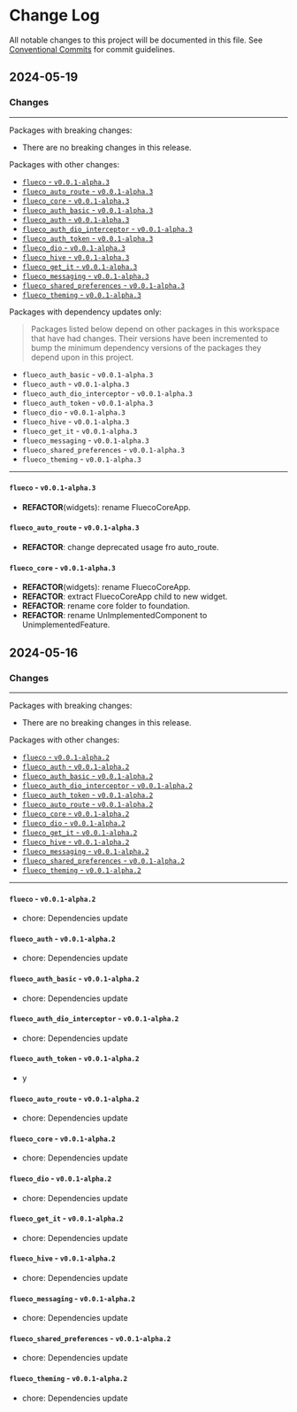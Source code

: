 # Change Log

All notable changes to this project will be documented in this file.
See [Conventional Commits](https://conventionalcommits.org) for commit guidelines.

## 2024-05-19

### Changes

---

Packages with breaking changes:

 - There are no breaking changes in this release.

Packages with other changes:

 - [`flueco` - `v0.0.1-alpha.3`](#flueco---v001-alpha3)
 - [`flueco_auto_route` - `v0.0.1-alpha.3`](#flueco_auto_route---v001-alpha3)
 - [`flueco_core` - `v0.0.1-alpha.3`](#flueco_core---v001-alpha3)
 - [`flueco_auth_basic` - `v0.0.1-alpha.3`](#flueco_auth_basic---v001-alpha3)
 - [`flueco_auth` - `v0.0.1-alpha.3`](#flueco_auth---v001-alpha3)
 - [`flueco_auth_dio_interceptor` - `v0.0.1-alpha.3`](#flueco_auth_dio_interceptor---v001-alpha3)
 - [`flueco_auth_token` - `v0.0.1-alpha.3`](#flueco_auth_token---v001-alpha3)
 - [`flueco_dio` - `v0.0.1-alpha.3`](#flueco_dio---v001-alpha3)
 - [`flueco_hive` - `v0.0.1-alpha.3`](#flueco_hive---v001-alpha3)
 - [`flueco_get_it` - `v0.0.1-alpha.3`](#flueco_get_it---v001-alpha3)
 - [`flueco_messaging` - `v0.0.1-alpha.3`](#flueco_messaging---v001-alpha3)
 - [`flueco_shared_preferences` - `v0.0.1-alpha.3`](#flueco_shared_preferences---v001-alpha3)
 - [`flueco_theming` - `v0.0.1-alpha.3`](#flueco_theming---v001-alpha3)

Packages with dependency updates only:

> Packages listed below depend on other packages in this workspace that have had changes. Their versions have been incremented to bump the minimum dependency versions of the packages they depend upon in this project.

 - `flueco_auth_basic` - `v0.0.1-alpha.3`
 - `flueco_auth` - `v0.0.1-alpha.3`
 - `flueco_auth_dio_interceptor` - `v0.0.1-alpha.3`
 - `flueco_auth_token` - `v0.0.1-alpha.3`
 - `flueco_dio` - `v0.0.1-alpha.3`
 - `flueco_hive` - `v0.0.1-alpha.3`
 - `flueco_get_it` - `v0.0.1-alpha.3`
 - `flueco_messaging` - `v0.0.1-alpha.3`
 - `flueco_shared_preferences` - `v0.0.1-alpha.3`
 - `flueco_theming` - `v0.0.1-alpha.3`

---

#### `flueco` - `v0.0.1-alpha.3`

 - **REFACTOR**(widgets): rename FluecoCoreApp.

#### `flueco_auto_route` - `v0.0.1-alpha.3`

 - **REFACTOR**: change deprecated usage fro auto_route.

#### `flueco_core` - `v0.0.1-alpha.3`

 - **REFACTOR**(widgets): rename FluecoCoreApp.
 - **REFACTOR**: extract FluecoCoreApp child to new widget.
 - **REFACTOR**: rename core folder to foundation.
 - **REFACTOR**: rename UnImplementedComponent to  UnimplementedFeature.


## 2024-05-16

### Changes

---

Packages with breaking changes:

 - There are no breaking changes in this release.

Packages with other changes:

 - [`flueco` - `v0.0.1-alpha.2`](#flueco---v001-alpha2)
 - [`flueco_auth` - `v0.0.1-alpha.2`](#flueco_auth---v001-alpha2)
 - [`flueco_auth_basic` - `v0.0.1-alpha.2`](#flueco_auth_basic---v001-alpha2)
 - [`flueco_auth_dio_interceptor` - `v0.0.1-alpha.2`](#flueco_auth_dio_interceptor---v001-alpha2)
 - [`flueco_auth_token` - `v0.0.1-alpha.2`](#flueco_auth_token---v001-alpha2)
 - [`flueco_auto_route` - `v0.0.1-alpha.2`](#flueco_auto_route---v001-alpha2)
 - [`flueco_core` - `v0.0.1-alpha.2`](#flueco_core---v001-alpha2)
 - [`flueco_dio` - `v0.0.1-alpha.2`](#flueco_dio---v001-alpha2)
 - [`flueco_get_it` - `v0.0.1-alpha.2`](#flueco_get_it---v001-alpha2)
 - [`flueco_hive` - `v0.0.1-alpha.2`](#flueco_hive---v001-alpha2)
 - [`flueco_messaging` - `v0.0.1-alpha.2`](#flueco_messaging---v001-alpha2)
 - [`flueco_shared_preferences` - `v0.0.1-alpha.2`](#flueco_shared_preferences---v001-alpha2)
 - [`flueco_theming` - `v0.0.1-alpha.2`](#flueco_theming---v001-alpha2)

---

#### `flueco` - `v0.0.1-alpha.2`

 - chore: Dependencies update

#### `flueco_auth` - `v0.0.1-alpha.2`

 - chore: Dependencies update

#### `flueco_auth_basic` - `v0.0.1-alpha.2`

 - chore: Dependencies update

#### `flueco_auth_dio_interceptor` - `v0.0.1-alpha.2`

 - chore: Dependencies update

#### `flueco_auth_token` - `v0.0.1-alpha.2`

 - y

#### `flueco_auto_route` - `v0.0.1-alpha.2`

 - chore: Dependencies update

#### `flueco_core` - `v0.0.1-alpha.2`

 - chore: Dependencies update

#### `flueco_dio` - `v0.0.1-alpha.2`

 - chore: Dependencies update

#### `flueco_get_it` - `v0.0.1-alpha.2`

 - chore: Dependencies update

#### `flueco_hive` - `v0.0.1-alpha.2`

 - chore: Dependencies update

#### `flueco_messaging` - `v0.0.1-alpha.2`

 - chore: Dependencies update

#### `flueco_shared_preferences` - `v0.0.1-alpha.2`

 - chore: Dependencies update

#### `flueco_theming` - `v0.0.1-alpha.2`

 - chore: Dependencies update

